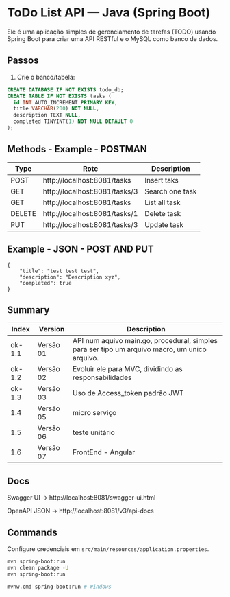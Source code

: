 # ToDo List API — Java (Spring Boot)
Ele é uma aplicação simples de gerenciamento de tarefas (TODO) usando Spring Boot para criar uma API RESTful e o MySQL como banco de dados.

## Passos

1. Crie o banco/tabela:
```sql
CREATE DATABASE IF NOT EXISTS todo_db;
CREATE TABLE IF NOT EXISTS tasks (
  id INT AUTO_INCREMENT PRIMARY KEY,
  title VARCHAR(200) NOT NULL,
  description TEXT NULL,
  completed TINYINT(1) NOT NULL DEFAULT 0
);
```

## Methods - Example - POSTMAN

Type|Rote|Description
-|-|-
POST|http://localhost:8081/tasks|Insert taks
GET|http://localhost:8081/tasks/3|Search one task
GET|http://localhost:8081/tasks|List all task
DELETE|http://localhost:8081/tasks/1|Delete task
PUT|http://localhost:8081/tasks/3|Update task

## Example - JSON - POST AND PUT
```
{
    "title": "test test test",
    "description": "Description xyz",
    "completed": true
}
```

## Summary

Index|Version|Description
-|-|-
ok-1.1|Versão 01|API num aquivo main.go, procedural, simples para ser tipo um arquivo macro, um unico arquivo.
ok-1.2|Versão 02|Evoluir ele para MVC, dividindo as responsabilidades
ok-1.3|Versão 03|Uso de Access_token padrão JWT
1.4|Versão 05|micro serviço
1.5|Versão 06|teste unitário
1.6|Versão 07|FrontEnd - Angular

## Docs
Swagger UI → http://localhost:8081/swagger-ui.html

OpenAPI JSON → http://localhost:8081/v3/api-docs


## Commands
Configure credenciais em `src/main/resources/application.properties`.
```bash
mvn spring-boot:run 
mvn clean package -U
mvn spring-boot:run

mvnw.cmd spring-boot:run # Windows
```
